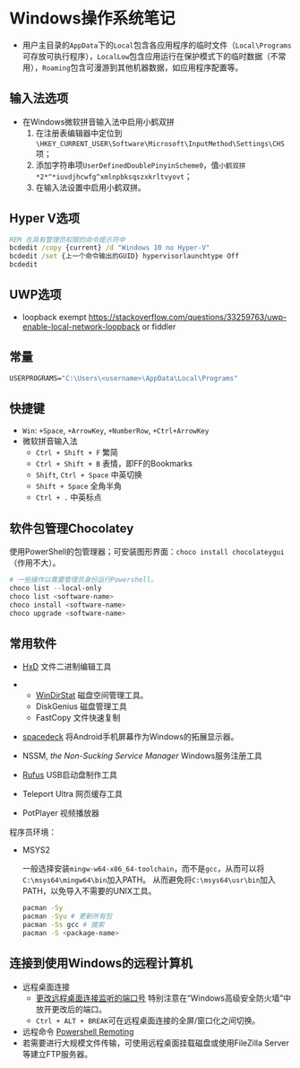 # Windows操作系统笔记

- 用户主目录的`AppData`下的`Local`包含各应用程序的临时文件（`Local\Programs`可存放可执行程序），`LocalLow`包含应用运行在保护模式下的临时数据（不常用），`Roaming`包含可漫游到其他机器数据，如应用程序配置等。

## 输入法选项

- 在Windows微软拼音输入法中启用小鹤双拼
  1. 在注册表编辑器中定位到`\HKEY_CURRENT_USER\Software\Microsoft\InputMethod\Settings\CHS`项；
  2. 添加字符串项`UserDefinedDoublePinyinScheme0`，值`小鹤双拼*2*^*iuvdjhcwfg^xmlnpbksqszxkrltvyovt`；
  3. 在输入法设置中启用小鹤双拼。

## Hyper V选项

```cmd
REM 在具有管理员权限的命令提示符中
bcdedit /copy {current} /d "Windows 10 no Hyper-V"
bcdedit /set {上一个命令输出的GUID} hypervisorlaunchtype Off
bcdedit
```

## UWP选项

- loopback exempt <https://stackoverflow.com/questions/33259763/uwp-enable-local-network-loopback> or fiddler

## 常量

```cmd
USERPROGRAMS="C:\Users\<username>\AppData\Local\Programs"
```

## 快捷键

- `Win`: `+Space`, `+ArrowKey`, `+NumberRow`, `+Ctrl+ArrowKey`
- 微软拼音输入法
  - `Ctrl + Shift + F` 繁简
  - `Ctrl + Shift + B` 表情，即FF的Bookmarks
  - `Shift`, `Ctrl + Space` 中英切换
  - `Shift + Space` 全角半角
  - `Ctrl + .` 中英标点

## 软件包管理Chocolatey

使用PowerShell的包管理器；可安装图形界面：`choco install chocolateygui`（作用不大）。

```ps1
# 一些操作以需要管理员身份运行Powershell。
choco list --local-only
choco list <software-name>
choco install <software-name>
choco upgrade <software-name>
```

## 常用软件

- [HxD](https://mh-nexus.de/en/hxd/) 文件二进制编辑工具
-
  - [WinDirStat](https://windirstat.net/) 磁盘空间管理工具。
  - DiskGenius 磁盘管理工具
  - FastCopy 文件快速复制

- [spacedeck](http://spacedesk.com/) 将Android手机屏幕作为Windows的拓展显示器。
- NSSM, *the Non-Sucking Service Manager* Windows服务注册工具
- [Rufus](https://rufus.ie/) USB启动盘制作工具
- Teleport Ultra 网页缓存工具
- PotPlayer 视频播放器

程序员环境：

- MSYS2

    一般选择安装`mingw-w64-x86_64-toolchain`，而不是`gcc`，从而可以将`C:\msys64\mingw64\bin`加入PATH。
    从而避免将`C:\msys64\usr\bin`加入PATH，以免导入不需要的UNIX工具。

    ```sh
    pacman -Sy
    pacman -Syu # 更新所有包
    pacman -Ss gcc # 搜索
    pacman -S <package-name>
    ```

## 连接到使用Windows的远程计算机

- 远程桌面连接
  - [更改远程桌面连接监听的端口号](https://docs.microsoft.com/en-us/windows-server/remote/remote-desktop-services/clients/change-listening-port) 特别注意在“Windows高级安全防火墙”中放开更改后的端口。
  - `Ctrl + ALT + BREAK`可在远程桌面连接的全屏/窗口化之间切换。
- 远程命令 [Powershell Remoting](https://docs.microsoft.com/zh-cn/powershell/scripting/learn/remoting/running-remote-commands?view=powershell-6)
- 若需要进行大规模文件传输，可使用远程桌面挂载磁盘或使用FileZilla Server等建立FTP服务器。
